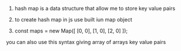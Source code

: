 1. hash map is a data structure that allow me to store key value pairs

2. to create hash map in js use built iun map object

3. const maps = new Map([
   [0, 0],
   [1, 0],
   [2, 0]
   ]);

you can also use this syntax giving array of arrays key value pairs

